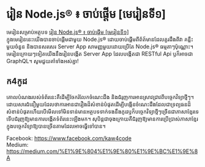 # រៀន Node.js® ៖ ចាប់ផ្ដើម [មេរៀនទី១]
មេរៀនសម្រាប់អត្ថបទ [រៀន Node.js® ៖ ចាប់ផ្ដើម [មេរៀនទី១]](docs/CONTRIBUTING.md) \
ក្នុងមេរៀននេះយើងបានចាប់ផ្ដើមជាមួយ Node.js® ដោយចាប់ផ្ដើមពីព័ត៍មានដែលគួរដឹងពីវា គន្លឺះមួយចំនួន និងបានសរសេរ Server App សាមញ្ញមួយដោយប្រើតែ Node.js® ធម្មតាៗប៉ុណ្ណោះ។
មេរៀនក្រោយៗទៀតយើងនឹងរៀនបង្កើត Server App ដែលបង្កើតជា RESTful Api ឫក៏អាចជា GraphQL។
សូមជួយគាំទាំងអស់គ្នា!

## ក4កូដ
គោលបំណង​របស់​ទំព័រ​នេះ​គឺ​ដើម្បី​ចែករំលែក​ចំណេះដឹង​ និង​ជំរុញ​ការ​អាន​ស្រាវជ្រាវ​ពី​បច្ចេក​វិទ្យា​ថ្មី​ៗ។ ដោយសារ​ជំនឿ​មួយ​ដែល​ថា​ការ​អាន​ជា​រឿង​ដ៏​សំខាន់​បំផុត​ដើម្បី​បង្កើន​ចំណេះដឹង​ដែល​ជា​ទ្រព្យធន​ដ៏​សំខាន់​បំផុត​ ហើយ​បើ​មើលទៅ​មិនទាន់​មាន​អត្ថបទ​ទាក់ទង​នឹង​កូដ​ ឫក៏​បច្ចេក​វិទ្យា​ថ្មី​ៗច្រើន​ជា​ភាសាខ្មែរ​ទេ​ទើប​ជំរុញ​ឱ្យ​មានការ​បង្កើត​ទំព័រ​នេះ​ឡើង​មក​។ សុ​បិន្តជាចុងក្រោយ​គឺ​ជំរុញ​ឱ្យ​មានការ​ប្រើប្រាស់​ភាសាខ្មែរ​ក្នុង​បច្ចេកវិទ្យា​ឱ្យ​បាន​ច្រើន​តាមដែល​អាច​ធ្វើ​ទៅ​បាន​។

Facebook: https://www.facebook.com/kaw4code \
Medium: https://medium.com/%E1%9E%804%E1%9E%80%E1%9E%BC%E1%9E%8A
